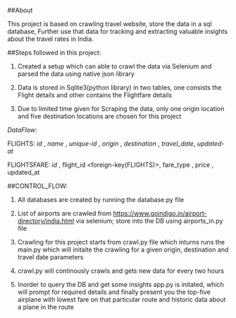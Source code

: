 ##About

This project is based on crawling travel website, store the data in a sql database, Further use that data for tracking and extracting valuable insights about the travel rates in India.

##Steps followed in this project:

1. Created a setup which can able to crawl the data via Selenium and parsed the data using native json library

2. Data is stored in Sqlite3(python library) in two tables, one consists the Flight details and other contains the Flightfare details

3. Due to limited time given for Scraping the data, only one origin location and five destination locations are chosen for this project


*DataFlow*:

FLIGHTS:
            _id_ <unique-id>,
            _name_ <airplane-name>,
            _unique-id_ <airplane>,
            _origin_ <travel-origin>,
            _destination_ <travel-destination>,
            _travel_date_<travel-date>,
            _updated-at_<crawl-timestamp>

FLIGHTSFARE:
            _id_ <unique-id>,
            flight_id <foreign-key(FLIGHTS)>,
            fare_type <fare-type>,
            price <fare>,
            updated_at <crawl-timestamp>


##CONTROL_FLOW:

1. All databases are created by running the database.py file

2. List of airports are crawled from https://www.goindigo.in/airport-directory/india.html via selenium; store into the DB using airports_in.py file

3. Crawling for this project starts from crawl.py file which inturns runs the main.py which will initaite the crawling for a given origin, destination and travel date parameters

4. crawl.py will continously crawls and gets new data for every two hours

5. Inorder to query the DB and get some insights app.py is initated, which will prompt for required details and finally present you the top-five airplane with lowest fare on that particular route and historic data about a plane in the route




